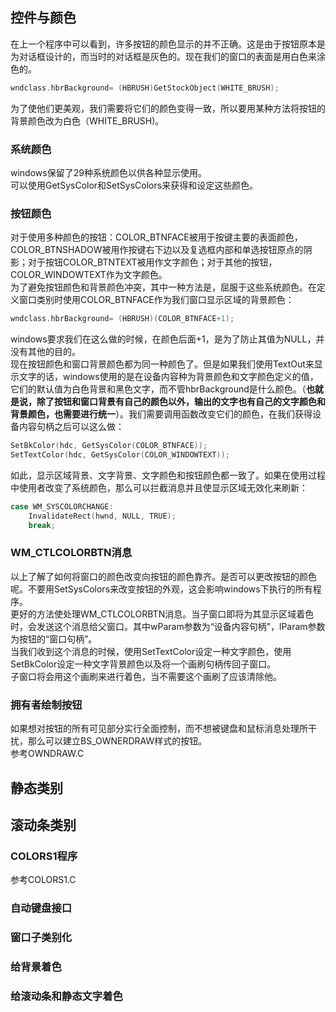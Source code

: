 ## 控件与颜色
在上一个程序中可以看到，许多按钮的颜色显示的并不正确。这是由于按钮原本是为对话框设计的，而当时的对话框是灰色的。现在我们的窗口的表面是用白色来涂色的。  
```c
wndclass.hbrBackground= (HBRUSH)GetStockObject(WHITE_BRUSH);  
```  
为了使他们更美观，我们需要将它们的颜色变得一致，所以要用某种方法将按钮的背景颜色改为白色（WHITE_BRUSH)。
### 系统颜色
windows保留了29种系统颜色以供各种显示使用。  
可以使用GetSysColor和SetSysColors来获得和设定这些颜色。  
### 按钮颜色
对于使用多种颜色的按钮：COLOR_BTNFACE被用于按键主要的表面颜色，COLOR_BTNSHADOW被用作按键右下边以及复选框内部和单选按钮原点的阴影；对于按钮COLOR_BTNTEXT被用作文字颜色；对于其他的按钮，COLOR_WINDOWTEXT作为文字颜色。  
为了避免按钮颜色和背景颜色冲突，其中一种方法是，屈服于这些系统颜色。在定义窗口类别时使用COLOR_BTNFACE作为我们窗口显示区域的背景颜色：  
```c
wndclass.hbrBackground= (HBRUSH)(COLOR_BTNFACE+1);   
```
windows要求我们在这么做的时候，在颜色后面+1，是为了防止其值为NULL，并没有其他的目的。  
现在按钮颜色和窗口背景颜色都为同一种颜色了。但是如果我们使用TextOut来显示文字的话，windows使用的是在设备内容种为背景颜色和文字颜色定义的值，它们的默认值为白色背景和黑色文字，而不管hbrBackground是什么颜色。（**也就是说，除了按钮和窗口背景有自己的颜色以外，输出的文字也有自己的文字颜色和背景颜色，也需要进行统一**）。我们需要调用函数改变它们的颜色，在我们获得设备内容句柄之后可以这么做：  
```c
SetBkColor(hdc, GetSysColor(COLOR_BTNFACE));  
SetTextColor(hdc, GetSysColor(COLOR_WINDOWTEXT));   
```
如此，显示区域背景、文字背景、文字颜色和按钮颜色都一致了。如果在使用过程中使用者改变了系统颜色，那么可以拦截消息并且使显示区域无效化来刷新：  
```c
case WM_SYSCOLORCHANGE:  
	InvalidateRect(hwnd, NULL, TRUE);  
	break;  
```
### WM_CTLCOLORBTN消息
以上了解了如何将窗口的颜色改变向按钮的颜色靠齐。是否可以更改按钮的颜色呢。不要用SetSysColors来改变按钮的外观，这会影响windows下执行的所有程序。  
更好的方法使处理WM_CTLCOLORBTN消息。当子窗口即将为其显示区域着色时，会发送这个消息给父窗口。其中wParam参数为“设备内容句柄”，lParam参数为按钮的“窗口句柄”。  
当我们收到这个消息的时候，使用SetTextColor设定一种文字颜色，使用SetBkColor设定一种文字背景颜色以及将一个画刷句柄传回子窗口。  
子窗口将会用这个画刷来进行着色，当不需要这个画刷了应该清除他。
### 拥有者绘制按钮
如果想对按钮的所有可见部分实行全面控制，而不想被键盘和鼠标消息处理所干扰，那么可以建立BS_OWNERDRAW样式的按钮。  
参考OWNDRAW.C
## 静态类别
## 滚动条类别
### COLORS1程序
参考COLORS1.C
### 自动键盘接口
### 窗口子类别化
### 给背景着色
### 给滚动条和静态文字着色